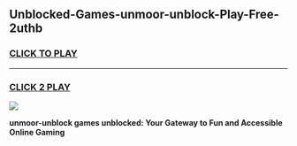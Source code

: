 
## Unblocked-Games-unmoor-unblock-Play-Free-2uthb
<h3>
<a href="https://premium76.site?title=unmoor-unblock&ref=18A1">CLICK TO PLAY</a></h3>
<hr>

<h3>
<a href="https://premium76.site?title=unmoor-unblock&ref=18A1">CLICK 2 PLAY</a>
  
</h3>

<a href="https://premium76.site?title=unmoor-unblock&ref=18A1"><img src="https://clearcache.store/games.png"></a>


**unmoor-unblock games unblocked: Your Gateway to Fun and Accessible Online Gaming**
